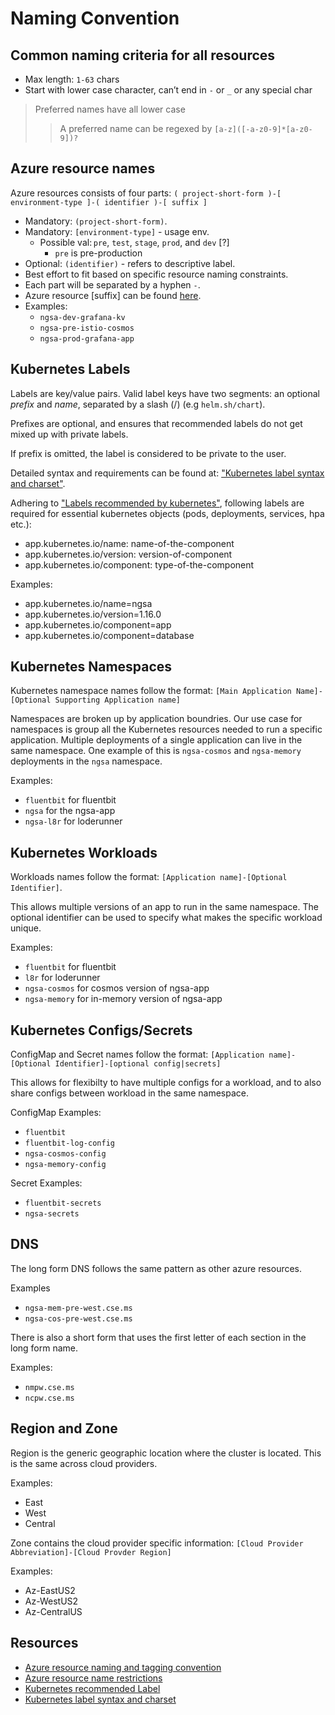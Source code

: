 # Naming Convention

## Common naming criteria for all resources

- Max length: `1-63` chars
- Start with lower case character, can’t end in `-` or `_` or any special char

> Preferred names have all lower case
>> A preferred name can be regexed by `[a-z]([-a-z0-9]*[a-z0-9])?`

## Azure resource names

Azure resources consists of four parts: `( project-short-form )-[ environment-type ]-( identifier )-[ suffix ]`

- Mandatory: `(project-short-form)`.
- Mandatory: `[environment-type]` - usage env.
  - Possible val: `pre`, `test`, `stage`, `prod`, and `dev` [?]
    - `pre` is pre-production
- Optional: `(identifier)` - refers to descriptive label.
- Best effort to fit based on specific resource naming constraints.
- Each part will be separated by a hyphen `-`.
- Azure resource [suffix] can be found [here][1].
- Examples:
  - `ngsa-dev-grafana-kv`
  - `ngsa-pre-istio-cosmos`
  - `ngsa-prod-grafana-app`

## Kubernetes Labels

Labels are key/value pairs. Valid label keys have two segments: an optional *prefix* and *name*, separated by a slash (/) (e.g `helm.sh/chart`).

Prefixes are optional, and ensures that recommended labels do not get mixed up with private labels.

If prefix is omitted, the label is considered to be private to the user.

Detailed syntax and requirements can be found at: ["Kubernetes label syntax and charset"][4].

Adhering to ["Labels recommended by kubernetes"][3], following labels are required for essential kubernetes objects (pods, deployments, services, hpa etc.):

- app.kubernetes.io/name: name-of-the-component
- app.kubernetes.io/version: version-of-component
- app.kubernetes.io/component: type-of-the-component

Examples:

- app.kubernetes.io/name=ngsa
- app.kubernetes.io/version=1.16.0
- app.kubernetes.io/component=app
- app.kubernetes.io/component=database

## Kubernetes Namespaces

Kubernetes namespace names follow the format: `[Main Application Name]-[Optional Supporting Application name]`

Namespaces are broken up by application boundries. Our use case for namespaces is group all the Kubernetes resources needed to run a specific application. Multiple deployments of a single application can live in the same namespace. One example of this is `ngsa-cosmos` and `ngsa-memory` deployments in the `ngsa` namespace.

Examples:

- `fluentbit` for fluentbit
- `ngsa` for the ngsa-app
- `ngsa-l8r` for loderunner

## Kubernetes Workloads

Workloads names follow the format: `[Application name]-[Optional Identifier]`.

This allows multiple versions of an app to run in the same namespace. The optional identifier can be used to specify what makes the specific workload unique.

Examples:

- `fluentbit` for fluentbit
- `l8r` for loderunner
- `ngsa-cosmos` for cosmos version of ngsa-app
- `ngsa-memory` for in-memory version of ngsa-app

## Kubernetes Configs/Secrets

ConfigMap and Secret names follow the format: `[Application name]-[Optional Identifier]-[optional config|secrets]`

This allows for flexibilty to have multiple configs for a workload, and to also share configs between workload in the same namespace.

ConfigMap Examples:

- `fluentbit`
- `fluentbit-log-config`
- `ngsa-cosmos-config`
- `ngsa-memory-config`

Secret Examples:

- `fluentbit-secrets`
- `ngsa-secrets`

## DNS

The long form DNS follows the same pattern as other azure resources.

Examples

- `ngsa-mem-pre-west.cse.ms`
- `ngsa-cos-pre-west.cse.ms`

There is also a short form that uses the first letter of each section in the long form name.

Examples:

- `nmpw.cse.ms`
- `ncpw.cse.ms`

## Region and Zone

Region is the generic geographic location where the cluster is located. This is the same across cloud providers.

Examples:

- East
- West
- Central

Zone contains the cloud provider specific information: `[Cloud Provider Abbreviation]-[Cloud Provder Region]`

Examples:

- Az-EastUS2
- Az-WestUS2
- Az-CentralUS

## Resources

- [Azure resource naming and tagging convention][1]
- [Azure resource name restrictions][2]
- [Kubernetes recommended Label][3]
- [Kubernetes label syntax and charset][4]

[1]: https://docs.microsoft.com/en-us/azure/cloud-adoption-framework/ready/azure-best-practices/resource-abbreviations
[2]: https://docs.microsoft.com/en-us/azure/azure-resource-manager/management/resource-name-rules
[3]: https://kubernetes.io/docs/concepts/overview/working-with-objects/common-labels/
[4]: https://kubernetes.io/docs/concepts/overview/working-with-objects/labels/#syntax-and-character-set
